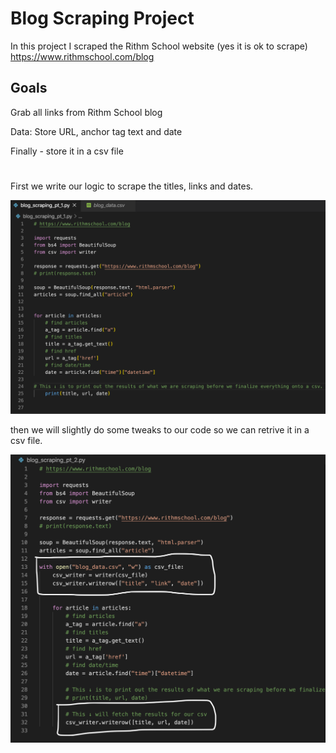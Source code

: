 # Blog Scraping Project

In this project I scraped the Rithm School website (yes it is ok to scrape) https://www.rithmschool.com/blog

## Goals

Grab all links from Rithm School blog

Data: Store URL, anchor tag text and date

Finally - store it in a csv file

# #########################################
# #########################################

First we write our logic to scrape the titles, links and dates. 

![writing the logic](images/blog_scraping_pt_1.png)

then we will slightly do some tweaks to our code so we can retrive it in a csv file.

![store in a csv file](images/blog_scraping_pt_2.png)
